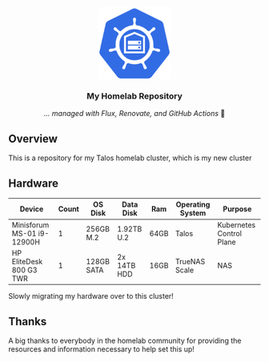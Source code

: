 <div align="center">

<img src="https://raw.githubusercontent.com/perryhuynh/homelab/main/docs/src/assets/logo.png" align="center" width="144px" height="144px"/>

### My Homelab Repository

_... managed with Flux, Renovate, and GitHub Actions_ 🤖

</div>

## Overview

This is a repository for my Talos homelab cluster, which is my new cluster

## Hardware

| Device                     | Count | OS Disk    | Data Disk   | Ram  | Operating System | Purpose                  |
|----------------------------|-------|------------|-------------|------|------------------|--------------------------|
| Minisforum MS-01 i9-12900H | 1     | 256GB M.2  | 1.92TB U.2  | 64GB | Talos            | Kubernetes Control Plane |
| HP EliteDesk 800 G3 TWR    | 1     | 128GB SATA | 2x 14TB HDD | 16GB | TrueNAS Scale    | NAS                      |


Slowly migrating my hardware over to this cluster!

## Thanks
A big thanks to everybody in the homelab community for providing the resources and information necessary to help set this up!
